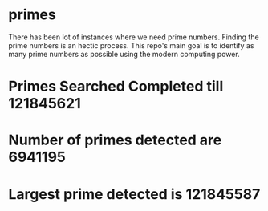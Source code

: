 # primes
There has been lot of instances where we need prime numbers. Finding the prime numbers is an hectic process. This repo's main goal is to identify as many prime numbers as possible using the modern computing power.

# Primes Searched Completed till 121845621
# Number of primes detected are 6941195
# Largest prime detected is 121845587
